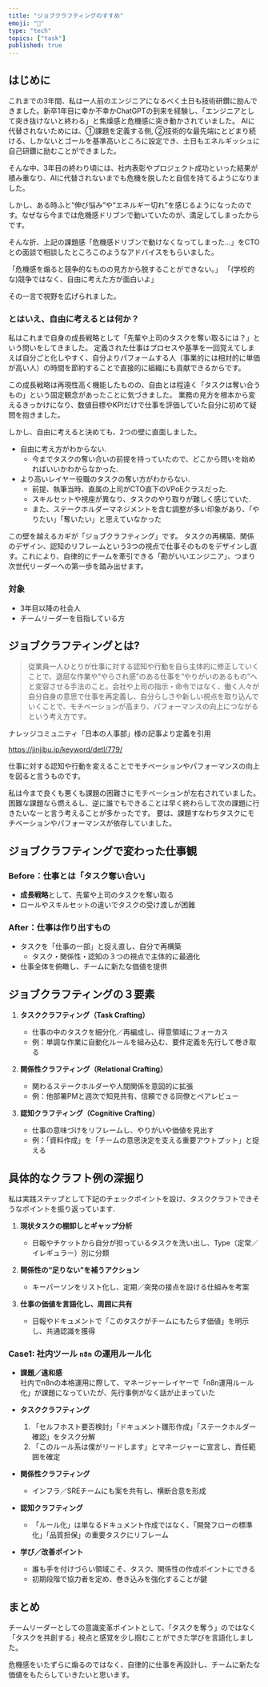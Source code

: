 ```yaml
---
title: "ジョブクラフティングのすすめ"
emoji: "🐡"
type: "tech"
topics: ["task"]
published: true
---
```


## はじめに  

これまでの3年間、私は一人前のエンジニアになるべく土日も技術研鑽に励んできました。新卒1年目に幸か不幸かChatGPTの到来を経験し、「エンジニアとして突き抜けないと終わる」と焦燥感と危機感に突き動かされていました。
AIに代替されないためには、①課題を定義する側, ②技術的な最先端にとどまり続ける、しかないとゴールを基準高いところに設定でき、土日もエネルギッシュに自己研鑽に励むことができました。

そんな中、3年目の終わり頃には、社内表彰やプロジェクト成功といった結果が積み重なり、AIに代替されないまでも危機を脱したと自信を持てるようになりました。

しかし、ある時ふと“伸び悩み”や“エネルギー切れ”を感じるようになったのです。なぜなら今までは危機感ドリブンで動いていたのが、満足してしまったからです。

そんな折、上記の課題感「危機感ドリブンで動けなくなってしまった...」をCTOとの面談で相談したところこのようなアドバイスをもらいました。

「危機感を煽ると競争的なものの見方から脱することができない。」
「(学校的な)競争ではなく、自由に考えた方が面白いよ」

その一言で視野を広げられました。

### とはいえ、自由に考えるとは何か？

私はこれまで自身の成長戦略として「先輩や上司のタスクを奪い取るには？」という問いをしてきました。
定義された仕事はプロセスや基準を一回覚えてしまえば自分ごと化しやすく、自分よりパフォームする人（事業的には相対的に単価が高い人）の時間を節約することで直接的に組織にも貢献できるからです。

この成長戦略は再現性高く機能したものの、自由とは程遠く「タスクは奪い合うもの」という固定観念があったことに気づきました。
業務の見方を根本から変えるきっかけになり、数値目標やKPIだけで仕事を評価していた自分に初めて疑問を抱きました。

しかし、自由に考えると決めても、2つの壁に直面しました。

- 自由に考え方がわからない.
  - 今までタスクの奪い合いの前提を持っていたので、どこから問いを始めればいいかわからなかった.
- より高いレイヤー役職のタスクの奪い方がわからない.
  - 前提、執筆当時、直属の上司がCTO直下のVPoEクラスだった.
  - スキルセットや視座が異なり、タスクのやり取りが難しく感じていた.
  - また、ステークホルダーマネジメントを含む調整が多い印象があり、「やりたい」「奪いたい」と思えていなかった

この壁を越えるカギが「ジョブクラフティング」です。
タスクの再構築、関係のデザイン、認知のリフレームという3つの視点で仕事そのものをデザインし直す。これにより、自律的にチームを牽引できる「勘がいいエンジニア」、つまり次世代リーダーへの第一歩を踏み出せます。

### 対象

- 3年目以降の社会人
- チームリーダーを目指している方

## ジョブクラフティングとは?

> 従業員一人ひとりが仕事に対する認知や行動を自ら主体的に修正していくことで、退屈な作業や“やらされ感”のある仕事を“やりがいのあるもの”へと変容させる手法のこと。会社や上司の指示・命令ではなく、働く人々が自分自身の意思で仕事を再定義し、自分らしさや新しい視点を取り込んでいくことで、モチベーションが高まり、パフォーマンスの向上につながるという考え方です。

ナレッジコミュニティ「日本の人事部」様の記事より定義を引用

https://jinjibu.jp/keyword/detl/779/

仕事に対する認知や行動を変えることでモチベーションやパフォーマンスの向上を図ると言うものです。

私は今まで良くも悪くも課題の困難さにモチベーションが左右されていました。
困難な課題なら燃えるし、逆に誰でもできることは早く終わらして次の課題に行きたいなーと言う考えることが多かったです。
要は、課題すなわちタスクにモチベーションやパフォーマンスが依存していました。

## ジョブクラフティングで変わった仕事観

### Before：仕事とは「タスク奪い合い」

- **成長戦略**として、先輩や上司のタスクを奪い取る
- ロールやスキルセットの違いでタスクの受け渡しが困難  

### After：仕事は作り出すもの  

- タスクを「仕事の一部」と捉え直し、自分で再構築  
  - タスク・関係性・認知の３つの視点で主体的に最適化  
- 仕事全体を俯瞰し、チームに新たな価値を提供  

## ジョブクラフティングの３要素  

1. **タスククラフティング（Task Crafting）**  
   - 仕事の中のタスクを細分化／再編成し、得意領域にフォーカス  
   - 例：単調な作業に自動化ルールを組み込む、要件定義を先行して巻き取る  

2. **関係性クラフティング（Relational Crafting）**  
   - 関わるステークホルダーや人間関係を意図的に拡張  
   - 例：他部署PMと週次で知見共有、信頼できる同僚とペアレビュー  

3. **認知クラフティング（Cognitive Crafting）**  
   - 仕事の意味づけをリフレームし、やりがいや価値を見出す  
   - 例：「資料作成」を「チームの意思決定を支える重要アウトプット」と捉える  

## 具体的なクラフト例の深掘り

私は実践ステップとして下記のチェックポイントを設け、タスククラフトできそうなポイントを振り返っています.

1. **現状タスクの棚卸しとギャップ分析**  
   - 日報やチケットから自分が担っているタスクを洗い出し、Type（定常／イレギュラー）別に分類  

2. **関係性の“足りない”を補うアクション**  
   - キーパーソンをリスト化し、定期／突発の接点を設ける仕組みを考案  

3. **仕事の価値を言語化し、周囲に共有**  
   - 日報やドキュメントで「このタスクがチームにもたらす価値」を明示し、共通認識を獲得  

### Case1: 社内ツール `n8n` の運用ルール化

- **課題／違和感**  
  社内でn8nの本格運用に際して、マネージャーレイヤーで「n8n運用ルール化」が課題になっていたが、先行事例がなく話が止まっていた

- **タスククラフティング**  
  1. 「セルフホスト要否検討」「ドキュメント雛形作成」「ステークホルダー確認」をタスク分解
  2. 「このルール系は僕がリードします」とマネージャーに宣言し、責任範囲を確定

- **関係性クラフティング**  
  - インフラ／SREチームにも案を共有し、横断合意を形成  

- **認知クラフティング**  
  - 「ルール化」は単なるドキュメント作成ではなく、「開発フローの標準化」「品質担保」の重要タスクにリフレーム

- **学び／改善ポイント**  
  - 誰も手を付けづらい領域こそ、タスク、関係性の作成ポイントにできる
  - 初期段階で協力者を定め、巻き込みを強化することが鍵

## まとめ

チームリーダーとしての意識変革ポイントとして、「タスクを奪う」のではなく「タスクを共創する」視点と感覚を少し掴むことができた学びを言語化しました。

危機感をいたずらに煽るのではなく、自律的に仕事を再設計し、チームに新たな価値をもたらしていきたいと思います。
